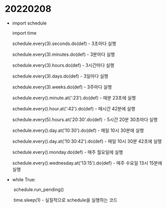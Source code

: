 # 20220208





- import schedule

  import time

  schedule.every(3).seconds.do(def) - 3초마다 실행

  schedule.every(3).minutes.do(def) - 3분마다 실행

  schedule.every(3).hours.do(def) - 3시간마다 실행

  schedule.every(3).days.do(def) - 3일마다 실행

  schedule.every(3).weeks.do(def) - 3주마다 실행

  schedule.every().minute.at(':23').do(def) - 매분 23초에 실행

  schedule.every().hour.at(':42').do(def) - 매시간 42분에 실행

  schedule.every(5).hours.at('20:30'.do(def) - 5시간 20분 30초마다 실행

  schedule.every().day.at('10:30').do(def) - 매일 10시 30분에 실행

  schedule.every().day.at('10:30:42').do(def) - 매일 10시 30분 42초에 실행

  schedule.every().monday.do(def) - 매주 월요일에 실행

  schedule.every().wednesday.at('13:15').do(def) - 매주 수요일 13시 15분에 실행

- while True:

  ​		schedule.run_pending()

  ​		time.sleep(1) - 실질적으로 schedule을 실행하는 코드